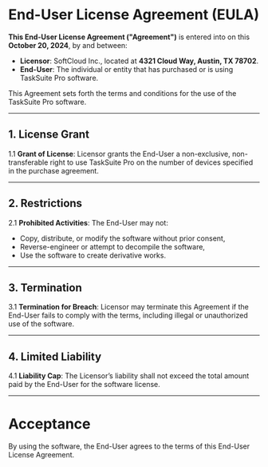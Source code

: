 # End-User License Agreement (EULA)

**This End-User License Agreement ("Agreement")** is entered into on this **October 20, 2024**, by and between:

- **Licensor**: SoftCloud Inc., located at **4321 Cloud Way, Austin, TX 78702**.
- **End-User**: The individual or entity that has purchased or is using TaskSuite Pro software.

This Agreement sets forth the terms and conditions for the use of the TaskSuite Pro software.

---

## 1. **License Grant**

1.1 **Grant of License**:
Licensor grants the End-User a non-exclusive, non-transferable right to use TaskSuite Pro on the number of devices specified in the purchase agreement.

---

## 2. **Restrictions**

2.1 **Prohibited Activities**:
The End-User may not:
- Copy, distribute, or modify the software without prior consent,
- Reverse-engineer or attempt to decompile the software,
- Use the software to create derivative works.

---

## 3. **Termination**

3.1 **Termination for Breach**:
Licensor may terminate this Agreement if the End-User fails to comply with the terms, including illegal or unauthorized use of the software.

---

## 4. **Limited Liability**

4.1 **Liability Cap**:
The Licensor’s liability shall not exceed the total amount paid by the End-User for the software license.

---

# Acceptance

By using the software, the End-User agrees to the terms of this End-User License Agreement.
